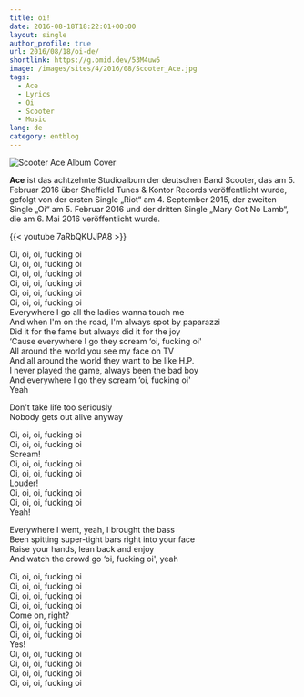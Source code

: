 ```yaml
---
title: oi!
date: 2016-08-18T18:22:01+00:00
layout: single
author_profile: true
url: 2016/08/18/oi-de/
shortlink: https://g.omid.dev/53M4uw5
image: /images/sites/4/2016/08/Scooter_Ace.jpg
tags:
  - Ace
  - Lyrics
  - Oi
  - Scooter
  - Music
lang: de
category: entblog
---
```

![Scooter Ace Album Cover](/images/2016/08/Scooter_Ace-150x150.jpg)

**Ace** ist das achtzehnte Studioalbum der deutschen Band Scooter, das am 5. Februar 2016 über Sheffield Tunes & Kontor Records veröffentlicht wurde, gefolgt von der ersten Single „Riot“ am 4. September 2015, der zweiten Single „Oi“ am 5. Februar 2016 und der dritten Single „Mary Got No Lamb“, die am 6. Mai 2016 veröffentlicht wurde.

{{< youtube 7aRbQKUJPA8 >}}

Oi, oi, oi, fucking oi  
Oi, oi, oi, fucking oi  
Oi, oi, oi, fucking oi  
Oi, oi, oi, fucking oi  
Oi, oi, oi, fucking oi  
Oi, oi, oi, fucking oi  
Everywhere I go all the ladies wanna touch me  
And when I'm on the road, I'm always spot by paparazzi  
Did it for the fame but always did it for the joy  
&#8216;Cause everywhere I go they scream &#8216;oi, fucking oi'  
All around the world you see my face on TV  
And all around the world they want to be like H.P.  
I never played the game, always been the bad boy  
And everywhere I go they scream &#8216;oi, fucking oi'  
Yeah

Don't take life too seriously  
Nobody gets out alive anyway

Oi, oi, oi, fucking oi  
Oi, oi, oi, fucking oi  
Scream!  
Oi, oi, oi, fucking oi  
Oi, oi, oi, fucking oi  
Louder!  
Oi, oi, oi, fucking oi  
Oi, oi, oi, fucking oi  
Yeah!

Everywhere I went, yeah, I brought the bass  
Been spitting super-tight bars right into your face  
Raise your hands, lean back and enjoy  
And watch the crowd go &#8216;oi, fucking oi', yeah

Oi, oi, oi, fucking oi  
Oi, oi, oi, fucking oi  
Oi, oi, oi, fucking oi  
Oi, oi, oi, fucking oi  
Come on, right?  
Oi, oi, oi, fucking oi  
Oi, oi, oi, fucking oi  
Yes!  
Oi, oi, oi, fucking oi  
Oi, oi, oi, fucking oi  
Oi, oi, oi, fucking oi  
Oi, oi, oi, fucking oi
